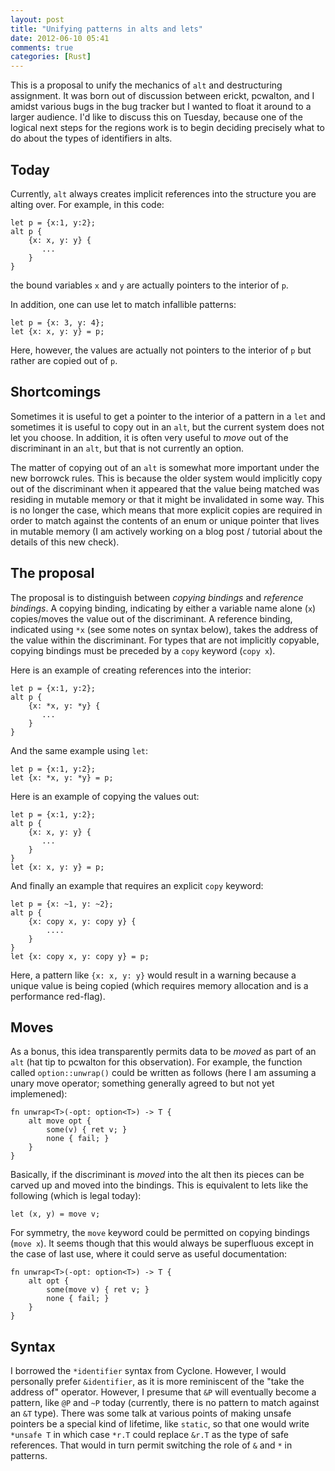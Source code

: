```yaml
---
layout: post
title: "Unifying patterns in alts and lets"
date: 2012-06-10 05:41
comments: true
categories: [Rust]
---
```


This is a proposal to unify the mechanics of `alt` and destructuring
assignment.  It was born out of discussion between erickt, pcwalton,
and I amidst various bugs in the bug tracker but I wanted to float it
around to a larger audience.  I'd like to discuss this on Tuesday,
because one of the logical next steps for the regions work is to begin
deciding precisely what to do about the types of identifiers in alts.

## Today

Currently, `alt` always creates implicit references into the structure
you are alting over.  For example, in this code:

    let p = {x:1, y:2};
    alt p {
        {x: x, y: y} {
           ...
        }
    }
    
the bound variables `x` and `y` are actually pointers to the interior
of `p`.

In addition, one can use let to match infallible patterns:

    let p = {x: 3, y: 4};
    let {x: x, y: y} = p;
    
Here, however, the values are actually not pointers to the interior of
`p` but rather are copied out of `p`.

## Shortcomings

Sometimes it is useful to get a pointer to the interior of a pattern
in a `let` and sometimes it is useful to copy out in an `alt`, but
the current system does not let you choose.  In addition, it is often
very useful to *move* out of the discriminant in an `alt`, but that is
not currently an option.

The matter of copying out of an `alt` is somewhat more important under
the new borrowck rules.  This is because the older system would
implicitly copy out of the discriminant when it appeared that the
value being matched was residing in mutable memory or that it might be
invalidated in some way.  This is no longer the case, which means that
more explicit copies are required in order to match against the
contents of an enum or unique pointer that lives in mutable memory (I
am actively working on a blog post / tutorial about the details of
this new check).

## The proposal

The proposal is to distinguish between *copying bindings* and
*reference bindings*.  A copying binding, indicating by either a
variable name alone (`x`) copies/moves the value out of the
discriminant.  A reference binding, indicated using `*x` (see some
notes on syntax below), takes the address of the value within the
discriminant.  For types that are not implicitly copyable, copying
bindings must be preceded by a `copy` keyword (`copy x`).  

Here is an example of creating references into the interior:

    let p = {x:1, y:2};
    alt p {
        {x: *x, y: *y} {
           ...
        }
    }

And the same example using `let`:

    let p = {x:1, y:2};
    let {x: *x, y: *y} = p;

Here is an example of copying the values out:

    let p = {x:1, y:2};
    alt p {
        {x: x, y: y} {
           ...
        }
    }
    let {x: x, y: y} = p;
    
And finally an example that requires an explicit `copy` keyword:

    let p = {x: ~1, y: ~2};
    alt p {
        {x: copy x, y: copy y} {
            ....
        }
    }
    let {x: copy x, y: copy y} = p;
    
Here, a pattern like `{x: x, y: y}` would result in a warning because
a unique value is being copied (which requires memory allocation and
is a performance red-flag).
    
## Moves

As a bonus, this idea transparently permits data to be *moved* as part
of an `alt` (hat tip to pcwalton for this observation).  For example,
the function called `option::unwrap()` could be written as follows
(here I am assuming a unary move operator; something generally agreed
to but not yet implemened):

    fn unwrap<T>(-opt: option<T>) -> T {
        alt move opt {
            some(v) { ret v; }
            none { fail; }
        }
    }

Basically, if the discriminant is *moved* into the alt then its pieces
can be carved up and moved into the bindings.  This is equivalent to
lets like the following (which is legal today):

    let (x, y) = move v;

For symmetry, the `move` keyword could be permitted on copying
bindings (`move x`).  It seems though that this would always be
superfluous except in the case of last use, where it could serve as
useful documentation:

    fn unwrap<T>(-opt: option<T>) -> T {
        alt opt {
            some(move v) { ret v; }
            none { fail; }
        }
    }

## Syntax

I borrowed the `*identifier` syntax from Cyclone.  However, I would
personally prefer `&identifier`, as it is more reminiscent of the
"take the address of" operator.  However, I presume that `&P` will
eventually become a pattern, like `@P` and `~P` today (currently,
there is no pattern to match against an `&T` type).  There was some
talk at various points of making unsafe pointers be a special kind of
lifetime, like `static`, so that one would write `*unsafe T` in which
case `*r.T` could replace `&r.T` as the type of safe references.  That
would in turn permit switching the role of `&` and `*` in patterns.
    


